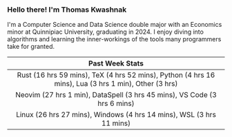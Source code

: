 
### Hello there! I'm Thomas Kwashnak

I'm a Computer Science and Data Science double major with an Economics
minor at Quinnipiac University, graduating in 2024.
I enjoy diving into algorithms and learning the inner-workings of the tools
many programmers take for granted.

| Past Week Stats |
| :---: |
| Rust (16 hrs 59 mins), TeX (4 hrs 52 mins), Python (4 hrs 16 mins), Lua (3 hrs 1 min), Other (3 hrs) |
| Neovim (27 hrs 1 min), DataSpell (3 hrs 45 mins), VS Code (3 hrs 6 mins) |
| Linux (26 hrs 27 mins), Windows (4 hrs 14 mins), WSL (3 hrs 11 mins) |

